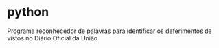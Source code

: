 # python

Programa reconhecedor de palavras para identificar os deferimentos de vistos no Diário Oficial da União
